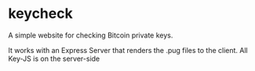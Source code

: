 # keycheck

A simple website for checking Bitcoin private keys. 

It works with an Express Server that renders the .pug files to the client. All Key-JS is on the server-side
